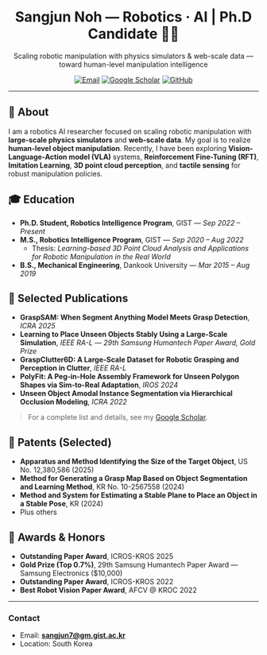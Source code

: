 <!-- Header -->
<h1 align="center">Sangjun Noh — Robotics · AI | Ph.D Candidate 🤖🧠</h1>
<p align="center">Scaling robotic manipulation with physics simulators & web-scale data — toward human-level manipulation intelligence</p>

<p align="center">
  <a href="mailto:sangjun7@gm.gist.ac.kr"><img alt="Email" src="https://img.shields.io/badge/Contact-Email-informational?logo=gmail"></a>
  <a href="https://scholar.google.com/citations?hl=en&user=tqylaI8AAAAJ"><img alt="Google Scholar" src="https://img.shields.io/badge/Google%20Scholar-4285F4?logo=googlescholar&logoColor=white"></a>
  <a href="https://github.com/dinnno"><img alt="GitHub" src="https://img.shields.io/badge/GitHub-dinnno-000?logo=github"></a>
</p>

---

## 🧭 About
I am a robotics AI researcher focused on scaling robotic manipulation with **large-scale physics simulators** and **web-scale data**. My goal is to realize **human-level object manipulation**. Recently, I have been exploring **Vision-Language-Action model (VLA)** systems, **Reinforcement Fine-Tuning (RFT)**, **Imitation Learning**, **3D point cloud perception**, and **tactile sensing** for robust manipulation policies.

## 🎓 Education
- **Ph.D. Student, Robotics Intelligence Program**, GIST — *Sep 2022 – Present*  
- **M.S., Robotics Intelligence Program**, GIST — *Sep 2020 – Aug 2022*  
  - Thesis: *Learning-based 3D Point Cloud Analysis and Applications for Robotic Manipulation in the Real World*  
- **B.S., Mechanical Engineering**, Dankook University — *Mar 2015 – Aug 2019*

## 🧪 Selected Publications
- **GraspSAM: When Segment Anything Model Meets Grasp Detection**, *ICRA 2025*
- **Learning to Place Unseen Objects Stably Using a Large-Scale Simulation**, *IEEE RA-L* — *29th Samsung Humantech Paper Award, Gold Prize*
- **GraspClutter6D: A Large-Scale Dataset for Robotic Grasping and Perception in Clutter**, *IEEE RA-L*  
- **PolyFit: A Peg-in-Hole Assembly Framework for Unseen Polygon Shapes via Sim-to-Real Adaptation**, *IROS 2024*  
- **Unseen Object Amodal Instance Segmentation via Hierarchical Occlusion Modeling**, *ICRA 2022*  

> For a complete list and details, see my [Google Scholar](https://scholar.google.com/citations?hl=en&user=tqylaI8AAAAJ).

## 🏅 Patents (Selected)
- **Apparatus and Method Identifying the Size of the Target Object**, US No. 12,380,586 (2025)  
- **Method for Generating a Grasp Map Based on Object Segmentation and Learning Method**, KR No. 10-2567558 (2024)  
- **Method and System for Estimating a Stable Plane to Place an Object in a Stable Pose**, KR (2024)  
- Plus others

## 🧡 Awards & Honors
- **Outstanding Paper Award**, ICROS-KROS 2025  
- **Gold Prize (Top 0.7%)**, 29th Samsung Humantech Paper Award — Samsung Electronics ($10,000)  
- **Outstanding Paper Award**, ICROS-KROS 2022  
- **Best Robot Vision Paper Award**, AFCV @ KROC 2022

---

### Contact
- Email: **sangjun7@gm.gist.ac.kr**  
- Location: South Korea
